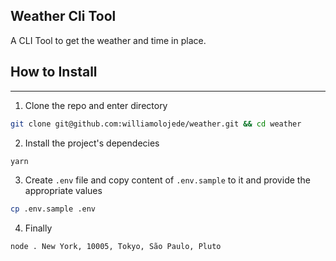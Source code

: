 ## Weather Cli Tool
A CLI Tool to get the weather and time in place.


## How to Install
___

1. Clone the repo and enter directory 
```sh
git clone git@github.com:williamolojede/weather.git && cd weather
```
2. Install the project's dependecies
```sh
yarn
```
3. Create `.env` file and copy content of `.env.sample` to it and provide the appropriate values
```sh
cp .env.sample .env
```
4. Finally
```sh
node . New York, 10005, Tokyo, São Paulo, Pluto 
```